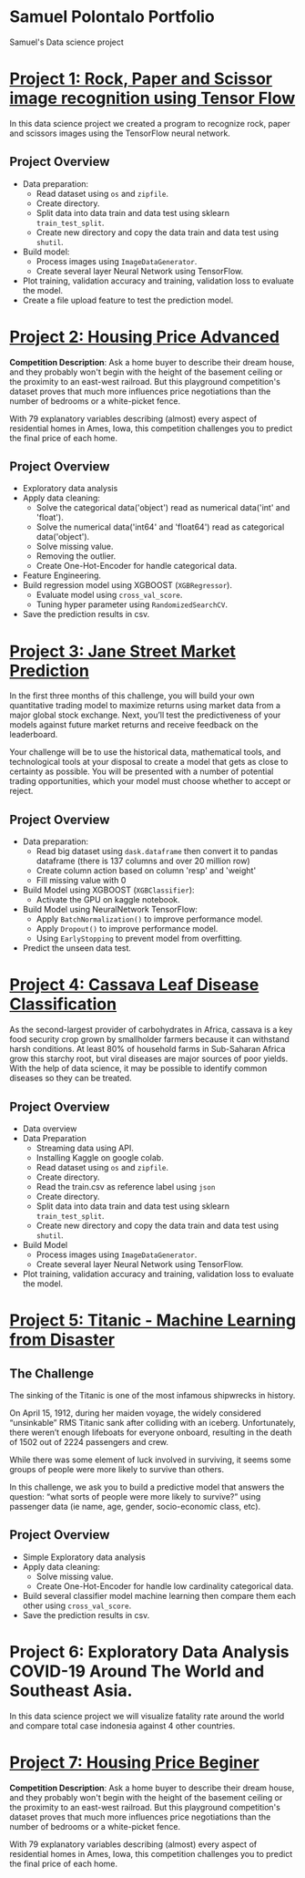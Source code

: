 # Samuel Polontalo Portfolio
Samuel's Data science project

# [Project 1: Rock, Paper and Scissor image recognition using Tensor Flow](https://github.com/samuelpolontalo/rock-paper-scissors-recognition-using-TensorFlow)
In this data science project we created a program to recognize rock, paper and scissors images using the TensorFlow neural network.
## Project Overview
* Data preparation:
  * Read dataset using `os` and `zipfile`.
  * Create directory.
  * Split data into data train and data test using sklearn `train_test_split`.
  * Create new directory and copy the data train and data test using `shutil`.
* Build model:
  * Process images using `ImageDataGenerator`.
  * Create several layer Neural Network using TensorFlow.
* Plot training, validation accuracy and training, validation loss to evaluate the model.
* Create a file upload feature to test the prediction model.

# [Project 2: Housing Price Advanced](https://github.com/samuelpolontalo/Housing-Price-Advanced)
**Competition Description**: Ask a home buyer to describe their dream house, and they probably won't begin with the height of the basement ceiling or the proximity to an east-west railroad. But this playground competition's dataset proves that much more influences price negotiations than the number of bedrooms or a white-picket fence.

With 79 explanatory variables describing (almost) every aspect of residential homes in Ames, Iowa, this competition challenges you to predict the final price of each home.
## Project Overview
* Exploratory data analysis
* Apply data cleaning:
  * Solve the categorical data('object') read as numerical data('int' and 'float').
  * Solve the numerical data('int64' and 'float64') read as categorical data('object').
  * Solve missing value.
  * Removing the outlier.
  * Create One-Hot-Encoder for handle categorical data.
* Feature Engineering.
* Build regression model using XGBOOST (`XGBRegressor`).
  * Evaluate model using `cross_val_score`.
  * Tuning hyper parameter using `RandomizedSearchCV`.
* Save the prediction results in csv.

# [Project 3: Jane Street Market Prediction](https://github.com/samuelpolontalo/Jane-Street-Market-Prediction)
In the first three months of this challenge, you will build your own quantitative trading model to maximize returns using market data from a major global stock exchange. Next, you’ll test the predictiveness of your models against future market returns and receive feedback on the leaderboard.

Your challenge will be to use the historical data, mathematical tools, and technological tools at your disposal to create a model that gets as close to certainty as possible. You will be presented with a number of potential trading opportunities, which your model must choose whether to accept or reject.
## Project Overview
* Data preparation:
  * Read big dataset using `dask.dataframe` then convert it to pandas dataframe (there is 137 columns and over 20 million row)
  * Create column action based on column 'resp' and 'weight'
  * Fill missing value with 0
* Build Model using XGBOOST (`XGBClassifier`):
  * Activate the GPU on kaggle notebook.
* Build Model using NeuralNetwork TensorFlow:
  * Apply `BatchNormalization()` to improve performance model.
  * Apply `Dropout()` to improve performance model.
  * Using `EarlyStopping` to prevent model from overfitting.
* Predict the unseen data test.

# [Project 4: Cassava Leaf Disease Classification](https://github.com/samuelpolontalo/cassava-leaf-disease)
As the second-largest provider of carbohydrates in Africa, cassava is a key food security crop grown by smallholder farmers because it can withstand harsh conditions. At least 80% of household farms in Sub-Saharan Africa grow this starchy root, but viral diseases are major sources of poor yields. With the help of data science, it may be possible to identify common diseases so they can be treated.
## Project Overview
* Data overview
* Data Preparation
  * Streaming data using API.
  * Installing Kaggle on google colab.
  * Read dataset using `os` and `zipfile`.
  * Create directory.
  * Read the train.csv as reference label using `json`
  * Create directory.
  * Split data into data train and data test using sklearn `train_test_split`.
  * Create new directory and copy the data train and data test using `shutil`.
* Build Model
  * Process images using `ImageDataGenerator`.
  * Create several layer Neural Network using TensorFlow.
* Plot training, validation accuracy and training, validation loss to evaluate the model.
  

# [Project 5: Titanic - Machine Learning from Disaster](https://github.com/samuelpolontalo/Titanic-Survival)
## The Challenge
The sinking of the Titanic is one of the most infamous shipwrecks in history.

On April 15, 1912, during her maiden voyage, the widely considered “unsinkable” RMS Titanic sank after colliding with an iceberg. Unfortunately, there weren’t enough lifeboats for everyone onboard, resulting in the death of 1502 out of 2224 passengers and crew.

While there was some element of luck involved in surviving, it seems some groups of people were more likely to survive than others.

In this challenge, we ask you to build a predictive model that answers the question: “what sorts of people were more likely to survive?” using passenger data (ie name, age, gender, socio-economic class, etc).
## Project Overview
* Simple Exploratory data analysis
* Apply data cleaning:
  * Solve missing value.
  * Create One-Hot-Encoder for handle low cardinality categorical data.
* Build several classifier model machine learning then compare them each other using `cross_val_score`.
* Save the prediction results in csv.

# Project 6: Exploratory Data Analysis COVID-19 Around The World and Southeast Asia.
In this data science project we will visualize fatality rate around the world and compare total case indonesia against 4 other countries.

# [Project 7: Housing Price Beginer](https://github.com/samuelpolontalo/Housing-Prices-Beginer)
**Competition Description**: Ask a home buyer to describe their dream house, and they probably won't begin with the height of the basement ceiling or the proximity to an east-west railroad. But this playground competition's dataset proves that much more influences price negotiations than the number of bedrooms or a white-picket fence.

With 79 explanatory variables describing (almost) every aspect of residential homes in Ames, Iowa, this competition challenges you to predict the final price of each home.
